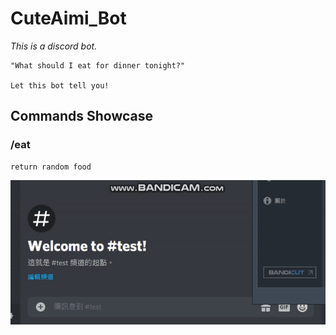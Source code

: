 # CuteAimi_Bot
*This is a discord bot.*

    "What should I eat for dinner tonight?"

    Let this bot tell you!
## Commands Showcase
### /eat
    return random food

![image](https://github.com/eswork54/CuteAimi_Bot/blob/master/eat.gif)

